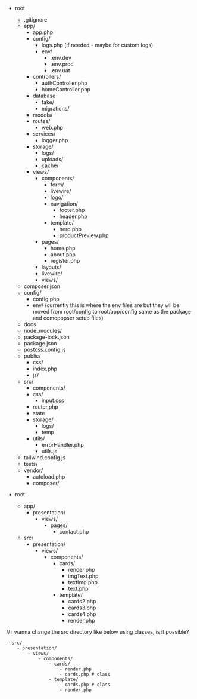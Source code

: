 - root
    - .gitignore
    - app/
        - app.php
        - config/
            - logs.php (if needed - maybe for custom logs)
            - env/
                - .env.dev
                - .env.prod
                - .env.uat 
        - controllers/
            - authController.php
            - homeController.php
        - database
            - fake/
            - migrations/
        - models/
        - routes/
            - web.php
        - services/
            - logger.php
        - storage/
            - logs/
            - uploads/
            - cache/
        - views/
            - components/
                - form/
                - livewire/
                - logo/
                - navigation/
                    - footer.php
                    - header.php
                - template/
                    - hero.php
                    - productPreview.php
            - pages/
                - home.php
                - about.php
                - register.php
            - layouts/
            - livewire/
            - views/
    - composer.json
    - config/
        - config.php
        - env/ (currently this is where the env files are but they wil be moved from root/config to root/app/config same as the package and comopopser setup files)
    - docs
    - node_modules/
    - package-lock.json
    - package.json
    - postcss.config.js
    - public/
        - css/
        - index.php
        - js/
    - src/
        - components/
        - css/
            - input.css
        - router.php
        - state
        - storage/
            - logs/
            - temp
        - utils/
            - errorHandler.php
            - utils.js
    - tailwind.config.js
    - tests/
    - vendor/
        - autoload.php
        - composer/ 


- root
    - app/
        - presentation/
            - views/
                - pages/
                    - contact.php
    - src/
        - presentation/
            - views/
                - components/
                    - cards/
                        - render.php
                        - imgText.php
                        - textImg.php
                        - text.php
                    - template/
                        - cards2.php
                        - cards3.php
                        - cards4.php
                        - render.php

// i wanna change the src directory like below using classes, is it possible? 

    - src/
        - presentation/
            - views/
                - components/
                    - cards/
                        - render.php
                        - cards.php # class 
                    - template/
                        - cards.php # class
                        - render.php